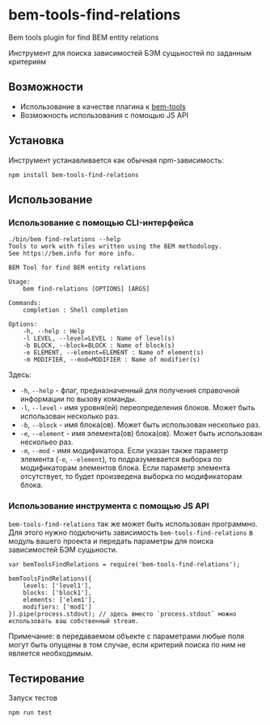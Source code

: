 # bem-tools-find-relations #
Bem tools plugin for find BEM entity relations


Инструмент для поиска зависимостей БЭМ сущьностей по заданным критериям

## Возможности ##

* Использование в качестве плагина к [bem-tools](https://github.com/bem/bem-tools)
* Возможность использования с помощью JS API

## Установка ##

Инструмент устанавливается как обычная npm-зависимость:
```
npm install bem-tools-find-relations
```

## Использование ##

### Использование с помощью CLI-интерфейса ###

```
./bin/bem find-relations --help
Tools to work with files written using the BEM methodology.
See https://bem.info for more info.

BEM Tool for find BEM entity relations

Usage:
    bem find-relations [OPTIONS] [ARGS]

Commands:
    completion : Shell completion

Options:
    -h, --help : Help
    -l LEVEL, --level=LEVEL : Name of level(s)
    -b BLOCK, --block=BLOCK : Name of block(s)
    -e ELEMENT, --element=ELEMENT : Name of element(s)
    -m MODIFIER, --mod=MODIFIER : Name of modifier(s)
```

Здесь:

* `-h`, `--help` - флаг, предназначенный для получения справочной информации по вызову команды.
* `-l`, `--level` - имя уровня(ей) переопределения блоков. Может быть использован несколько раз.
* `-b`, `--block` - имя блока(ов). Может быть использован несколько раз.
* `-e`, `--element` - имя элемента(ов) блока(ов). Может быть использован нескольео раз.
* `-m`, `--mod` - имя модификатора. Если указан также параметр элемента (`-e`, `--element`), то подразумевается выборка по модификаторам элементов блока. Если параметр элемента отсутствует, то будет произведена выборка по модификаторам блока.

### Использование инструмента с помощью JS API ###

`bem-tools-find-relations` так же может быть использован программно. Для этого нужно подключить зависимость
`bem-tools-find-relations` в модуль вашего проекта и передать параметры для поиска зависимостей БЭМ сущьности.

```
var bemToolsFindRelations = require('bem-tools-find-relations');

bemToolsFindRelations({
    levels: ['level1'],
    blocks: ['block1'],
    elements: ['elem1'],
    modifiers: ['mod1']
}).pipe(process.stdout); // здесь вместо `process.stdout` можно использовать ваш собственный stream.
```
Примечание: в передаваемом объекте с параметрами любые поля могут быть опущены в том случае, если критерий поиска по ним не является необходимым.

## Тестирование ##

Запуск тестов

```
npm run test
```